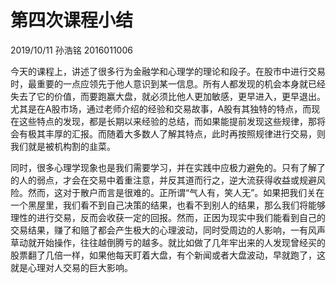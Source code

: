 # 第四次课程小结

2019/10/11  孙浩铭  2016011006

今天的课程上，讲述了很多行为金融学和心理学的理论和段子。在股市中进行交易时，最重要的一点应领先于他人意识到某一信息。所有人都发现的机会本身就已经失去了它的价值，而要跑赢大盘，就必须比他人更加敏感，更早进入，更早退出。尤其是在A股市场，通过老师介绍的经验和交易故事，A股有其独特的特点，而现在这些特点的发现，都是长期以来经验的总结，而如果能提前发现这些规律，那将会有极其丰厚的汇报。而随着大多数人了解其特点，此时再按照规律进行交易，则我们就是被机构割的韭菜。

同时，很多心理学现象也是我们需要学习，并在实践中应极力避免的。只有了解了的人的弱点，才会在交易中着重注意，并反其道而行之，逆大流获得收益或规避风险。然而，这对于散户而言是很难的。正所谓“气人有，笑人无”。如果把我们关在一个黑屋里，我们看不到自己决策的结果，也看不到别人的结果，那么我们将能够理性的进行交易，反而会收获一定的回报。然而，正因为现实中我们能看到自己的交易结果，赚了和赔了都会产生极大的心理波动，同时受周边的人影响，一有风声草动就开始操作，往往越倒腾亏的越多。就比如做了几年牢出来的人发现曾经买的股票翻了几倍一样，如果他每天盯着大盘，有个新闻或者大盘波动，早就跑了，这就是心理对人交易的巨大影响。
